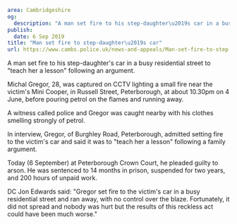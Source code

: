 ```yaml
area: Cambridgeshire
og:
  description: "A man set fire to his step-daughter\u2019s car in a busy residential street to \u201Cteach her a lesson\u201D following an argument."
publish:
  date: 6 Sep 2019
title: "Man set fire to step-daughter\u2019s car"
url: https://www.cambs.police.uk/news-and-appeals/Man-set-fire-to-step-daughters-car
```

A man set fire to his step-daughter's car in a busy residential street to "teach her a lesson" following an argument.

Michal Gregor, 28, was captured on CCTV lighting a small fire near the victim's Mini Cooper, in Russell Street, Peterborough, at about 10.30pm on 4 June, before pouring petrol on the flames and running away.

A witness called police and Gregor was caught nearby with his clothes smelling strongly of petrol.

In interview, Gregor, of Burghley Road, Peterborough, admitted setting fire to the victim's car and said it was to "teach her a lesson" following a family argument.

Today (6 September) at Peterborough Crown Court, he pleaded guilty to arson. He was sentenced to 14 months in prison, suspended for two years, and 200 hours of unpaid work.

DC Jon Edwards said: "Gregor set fire to the victim's car in a busy residential street and ran away, with no control over the blaze. Fortunately, it did not spread and nobody was hurt but the results of this reckless act could have been much worse."
